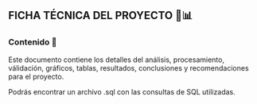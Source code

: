 ## FICHA TÉCNICA DEL PROYECTO :pushpin::bar_chart:

### Contenido :dart:

Este documento contiene los detalles del análisis, procesamiento, válidación, gráficos, tablas, resultados, conclusiones y recomendaciones para el proyecto.

Podrás encontrar un archivo .sql con las consultas de SQL utilizadas.
